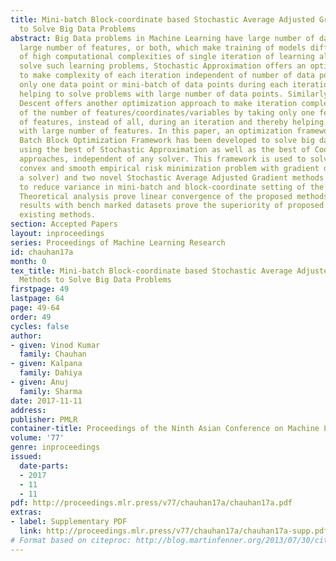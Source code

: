 ```yaml
---
title: Mini-batch Block-coordinate based Stochastic Average Adjusted Gradient Methods
  to Solve Big Data Problems
abstract: Big Data problems in Machine Learning have large number of data points or
  large number of features, or both, which make training of models difficult because
  of high computational complexities of single iteration of learning algorithms. To
  solve such learning problems, Stochastic Approximation offers an optimization approach
  to make complexity of each iteration independent of number of data points by taking
  only one data point or mini-batch of data points during each iteration and thereby
  helping to solve problems with large number of data points. Similarly, Coordinate
  Descent offers another optimization approach to make iteration complexity independent
  of the number of features/coordinates/variables by taking only one feature or block
  of features, instead of all, during an iteration and thereby helping to solve problems
  with large number of features. In this paper, an optimization framework, namely,
  Batch Block Optimization Framework has been developed to solve big data problems
  using the best of Stochastic Approximation as well as the best of Coordinate Descent
  approaches, independent of any solver. This framework is used to solve strongly
  convex and smooth empirical risk minimization problem with gradient descent (as
  a solver) and two novel Stochastic Average Adjusted Gradient methods have been proposed
  to reduce variance in mini-batch and block-coordinate setting of the developed framework.
  Theoretical analysis prove linear convergence of the proposed methods and empirical
  results with bench marked datasets prove the superiority of proposed methods against
  existing methods.
section: Accepted Papers
layout: inproceedings
series: Proceedings of Machine Learning Research
id: chauhan17a
month: 0
tex_title: Mini-batch Block-coordinate based Stochastic Average Adjusted Gradient
  Methods to Solve Big Data Problems
firstpage: 49
lastpage: 64
page: 49-64
order: 49
cycles: false
author:
- given: Vinod Kumar
  family: Chauhan
- given: Kalpana
  family: Dahiya
- given: Anuj
  family: Sharma
date: 2017-11-11
address: 
publisher: PMLR
container-title: Proceedings of the Ninth Asian Conference on Machine Learning
volume: '77'
genre: inproceedings
issued:
  date-parts:
  - 2017
  - 11
  - 11
pdf: http://proceedings.mlr.press/v77/chauhan17a/chauhan17a.pdf
extras:
- label: Supplementary PDF
  link: http://proceedings.mlr.press/v77/chauhan17a/chauhan17a-supp.pdf
# Format based on citeproc: http://blog.martinfenner.org/2013/07/30/citeproc-yaml-for-bibliographies/
---
```

